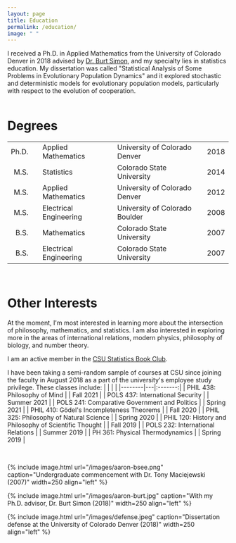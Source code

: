 ```yaml
---
layout: page
title: Education 
permalink: /education/
image: " "
---
```


I received a Ph.D. in Applied Mathematics from the University of Colorado Denver in 2018 advised by <a href="http://math.ucdenver.edu/~bsimon/">Dr. Burt Simon</a>, and my specialty lies in statistics education. My dissertation was called "Statistical Analysis of Some Problems in Evolutionary Population Dynamics" and it explored stochastic and deterministic models for evolutionary population models, particularly with respect to the evolution of cooperation.

<hr style="clear:both;visibility: hidden;" />   

# Degrees

| | | | | | | |
|--------:|-----|:--------|---|:------|---|:------|
| Ph.D. | | Applied Mathematics | |University of Colorado Denver | | 2018 |
| M.S. | | Statistics | | Colorado State University | | 2014 |
| M.S. | | Applied Mathematics | | University of Colorado Denver | | 2012 |
| M.S. | | Electrical Engineering | | University of Colorado Boulder | | 2008 |
| B.S. | | Mathematics | | Colorado State University | | 2007 |
| B.S. | | Electrical Engineering | | Colorado State University | | 2007 |

<br>
 
# Other Interests

At the moment, I'm most interested in learning more about the intersection of philosophy, mathematics, and statistics. I am also interested in exploring more in the areas of international relations, modern physics, philosophy of biology, and number theory.

I am an active member in the <a href="https://sites.google.com/view/csustatisticsbookclub/">CSU Statistics Book Club</a>. 

I have been taking a semi-random sample of courses at CSU since joining the faculty in August 2018 as a part of the university's employee study privilege. These classes include:
| | | |
|--------|---|:-------:|
| PHIL 438: Philosophy of Mind | | Fall 2021 |
| POLS 437: International Security | | Summer 2021 |
| POLS 241: Comparative Government and Politics | | Spring 2021 |
| PHIL 410: Gödel's Incompleteness Theorems | | Fall 2020 |
| PHIL 325: Philosophy of Natural Science | | Spring 2020 |
| PHIL 120: History and Philosophy of Scientific Thought | | Fall 2019 |
| POLS 232: International Relations | | Summer 2019 |
| PH 361: Physical Thermodynamics | | Spring 2019 |

<br>

{% include image.html url="/images/aaron-bsee.png" caption="Undergraduate commencement with Dr. Tony Maciejewski (2007)" width=250 align="left" %} 

{% include image.html url="/images/aaron-burt.jpg" caption="With my Ph.D. advisor, Dr. Burt Simon (2018)" width=250  align="left" %}

{% include image.html url="/images/defense.jpeg" caption="Dissertation defense at the University of Colorado Denver (2018)" width=250 align="left" %}

